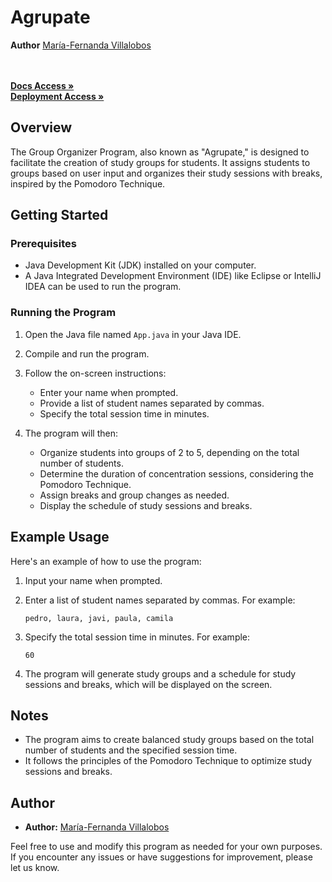 
# Agrupate

<b>Author</b>
  [María-Fernanda Villalobos](https://github.com/MariferVL) <br/>

<br/>
    <br/>
    <a href="https://github.com/MariferVL/Agrupate" target="_blank"><strong>Docs Access »</strong></a>
    <br/>
     <a href="https://replit.com/@marifervl/GroupsOrganizer" target="_blank"><strong>Deployment Access »</strong></a>
    <br/>


## Overview

The Group Organizer Program, also known as "Agrupate," is designed to facilitate the creation of study groups for students. It assigns students to groups based on user input and organizes their study sessions with breaks, inspired by the Pomodoro Technique.

## Getting Started

### Prerequisites

- Java Development Kit (JDK) installed on your computer.
- A Java Integrated Development Environment (IDE) like Eclipse or IntelliJ IDEA can be used to run the program.

### Running the Program

1. Open the Java file named `App.java` in your Java IDE.

2. Compile and run the program.

3. Follow the on-screen instructions:

   - Enter your name when prompted.
   - Provide a list of student names separated by commas.
   - Specify the total session time in minutes.

4. The program will then:

   - Organize students into groups of 2 to 5, depending on the total number of students.
   - Determine the duration of concentration sessions, considering the Pomodoro Technique.
   - Assign breaks and group changes as needed.
   - Display the schedule of study sessions and breaks.

## Example Usage

Here's an example of how to use the program:

1. Input your name when prompted.

2. Enter a list of student names separated by commas. For example:

   ```
   pedro, laura, javi, paula, camila
   ```

3. Specify the total session time in minutes. For example:

   ```
   60
   ```

4. The program will generate study groups and a schedule for study sessions and breaks, which will be displayed on the screen.

## Notes

- The program aims to create balanced study groups based on the total number of students and the specified session time.
- It follows the principles of the Pomodoro Technique to optimize study sessions and breaks.

## Author

- **Author:** [María-Fernanda Villalobos]()

Feel free to use and modify this program as needed for your own purposes. If you encounter any issues or have suggestions for improvement, please let us know.

